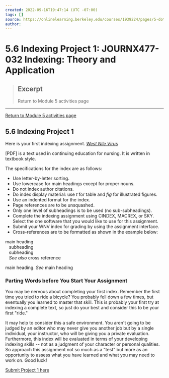 ```yaml
---
created: 2022-09-16T19:47:14 (UTC -07:00)
tags: []
source: https://onlinelearning.berkeley.edu/courses/1939224/pages/5-dot-6-indexing-project-1?module_item_id=89811903
author: 
---
```


# 5.6 Indexing Project 1: JOURNX477-032 Indexing: Theory and Application

> ## Excerpt
> Return to Module 5 activities page

---
[Return to Module 5 activities page](https://onlinelearning.berkeley.edu/courses/1939224/pages/module-5 "Module 5")

## 5.6 Indexing Project 1

Here is your first indexing assignment. [_West Nile Virus_](https://onlinelearning.berkeley.edu/courses/1939224/files/233565917/download?wrap=1 "westnilevirus.pdf")

\[PDF\] is a text used in continuing education for nursing. It is written in textbook style.

The specifications for the index are as follows:

-   Use letter-by-letter sorting.
-   Use lowercase for main headings except for proper nouns.
-   Do not index author citations.
-   Do index display material: use _t_ for table and _fig_ for illustrated figures.
-   Use an indented format for the index.
-   Page references are to be unsquashed.
-   Only one level of subheadings is to be used (no sub-subheadings).
-   Complete the indexing assignment using CINDEX, MACREX, or SKY. Select the one software that you would like to use for this assignment.
-   Submit your WNV index for grading by using the assignment interface.
-   Cross-references are to be formatted as shown in the example below:

main heading  
   subheading  
   subheading  
   _See also_ cross reference

main heading. _See_ main heading

### Parting Words before You Start Your Assignment

You may be nervous about completing your first index. Remember the first time you tried to ride a bicycle? You probably fell down a few times, but eventually you learned to master that skill. This is probably your first try at indexing a complete text, so just do your best and consider this to be your first "ride."

It may help to consider this a safe environment. You aren't going to be judged by an editor who may never give you another job but by a single individual, your instructor, who will be giving you a private evaluation. Furthermore, this index will be evaluated in terms of your developing indexing skills -- not as a judgment of your character or personal qualities. So approach this assignment not so much as a "test" but more as an opportunity to assess what you have learned and what you may need to work on. Good luck!

[Submit Project 1 here](https://onlinelearning.berkeley.edu/courses/1939224/assignments/26460028 "Indexing Project 1")
